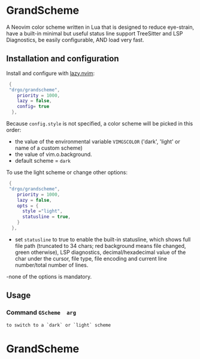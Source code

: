 # GrandScheme 
A Neovim color scheme written in Lua that is designed to reduce
eye-strain, have a built-in minimal but useful status line
support TreeSitter and LSP Diagnostics, be easily configurable, 
AND load very fast.

## Installation and configuration  
Install and configure with [lazy.nvim](https://github.com/folke/lazy.nvim): 

```lua 
 {
 "drgo/grandscheme",
    priority = 1000,
    lazy = false,
    config= true 
  },
```
Because `config.style` is not specified, a color scheme will be picked in this order:
- the value of the environmental variable `VIMGSCOLOR` ('dark', 'light' or name of a custom scheme)
- the value of vim.o.background.
- default scheme = `dark`


To use the light scheme or change other options:
```lua 
 {
 "drgo/grandscheme",
    priority = 1000,
    lazy = false,
    opts = {
      style ="light",
	  statusline = true, 
    }
  },
```

- set `statusline` to true to enable the built-in statusline, which shows
full file path (truncated to 34 chars; red background means file changed, green
otherwise), LSP diagnostics, decimal/hexadecimal value of the char under the
cursor, file type, file encoding and current line number/total number of lines.  

-none of the options is mandatory. 

## Usage 
### Command `GScheme  arg` 
	to switch to a `dark` or `light` scheme
# GrandScheme
